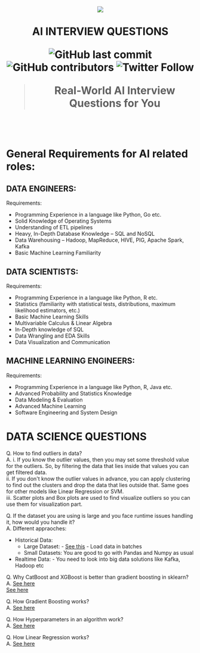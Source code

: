 <h1 align="center">
    <a href="https://github.com/mrsaeeddev/ai-interview-questions">
        <img src="https://raw.githubusercontent.com/mrsaeeddev/ai-interview-questions/master/logo.png">
    </a>
    <br/>
    <br/>
  AI INTERVIEW QUESTIONS
  
![GitHub last commit](https://img.shields.io/github/last-commit/mrsaeeddev/ai-interview-questions)
![GitHub contributors](https://img.shields.io/github/contributors/mrsaeeddev/ai-interview-questions)
![Twitter Follow](https://img.shields.io/twitter/follow/mrsaeeddev?label=Follow&style=social)
  > Real-World AI Interview Questions for You
</h1>
<br/>
<br/>

# General Requirements for AI related roles:

## DATA ENGINEERS:

Requirements:
- Programming Experience in a language like Python, Go etc.
- Solid Knowledge of Operating Systems
- Understanding of ETL pipelines
- Heavy, In-Depth Database Knowledge – SQL and NoSQL
- Data Warehousing – Hadoop, MapReduce, HIVE, PIG, Apache Spark, Kafka
- Basic Machine Learning Familiarity

## DATA SCIENTISTS:

Requirements:
- Programming Experience in a language like Python, R etc.
- Statistics (familiarity with statistical tests, distributions, maximum likelihood estimators, etc.)
- Basic Machine Learning Skills
- Multivariable Calculus & Linear Algebra
- In-Depth knowledge of SQL
- Data Wrangling and EDA Skills
- Data Visualization and Communication

## MACHINE LEARNING ENGINEERS:

Requirements:
- Programming Experience in a language like Python, R, Java etc.
- Advanced Probability and Statistics Knowledge
- Data Modeling & Evaluation
- Advanced Machine Learning
- Software Engineering and System Design

# DATA SCIENCE QUESTIONS

Q. How to find outliers in data?
<br />
A. i. If you know the outlier values, then you may set some threshold value for the outliers. So, by filtering the data that lies inside that values you can get filtered data.
<br />
ii. If you don't know the outlier values in advance, you can apply clustering to find out the clusters and drop the data that lies outside that. Same goes for other models like Linear Regression or SVM. 
<br />
iii. Scatter plots and Box plots are used to find visualize outliers so you can use them for visualization part.

Q. If the dataset you are using is large and you face runtime issues handling it, how would you handle it?
<br />
A. Different appraoches:
<br />
- Historical Data:
    - Large Dataset: - [See this](https://www.analyticsvidhya.com/blog/2018/08/dask-big-datasets-machine_learning-python/)
                     - Load data in batches
    - Small Datasets: You are good to go with Pandas and Numpy as usual
- Realtime Data: - You need to look into big data solutions like Kafka, Hadoop etc

Q. Why CatBoost and XGBoost is better than gradient boosting in sklearn?
<br />
A. [See here](https://datascience.stackexchange.com/questions/16904/gbm-vs-xgboost-key-differences)
<br />
[See here](https://datascience.stackexchange.com/questions/49567/lightgbm-vs-xgboost-vs-catboost)

Q. How Gradient Boosting works?
<br />
A. [See here](https://www.displayr.com/gradient-boosting-the-coolest-kid-on-the-machine-learning-block/)

Q. How Hyperparameters in an algorithm work?
<br />
A. [See here](https://towardsdatascience.com/understanding-hyperparameters-and-its-optimisation-techniques-f0debba07568)

Q. How Linear Regression works?
<br />
A. [See here](https://towardsdatascience.com/linear-regression-detailed-view-ea73175f6e86)
